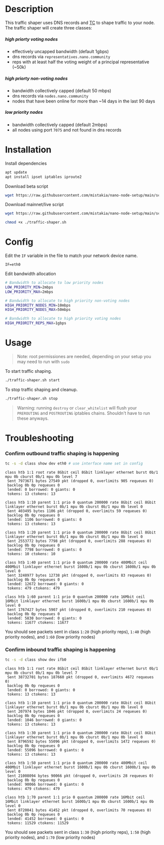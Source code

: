 # Description

This traffic shaper uses DNS records and [TC](https://man7.org/linux/man-pages/man8/tc.8.html) to shape traffic to your node. The traffic shaper will create three classes:

##### high priorty voting nodes
- effectively uncapped bandwidth (default 1gbps)
- dns records via `representatives.nano.community`
- reps with at least half the voting weight of a principal representative (~50k)

##### high priorty non-voting nodes
- bandwidth collectively capped (default 50 mbps)
- dns records via `nodes.nano.community`
- nodes that have been online for more than ~14 days in the last 90 days

##### low priority nodes
- bandwidth collectively capped (default 2mbps)
- all nodes using port `7075` and not found in dns records

# Installation

Install dependencies

```bash
apt update
apt install ipset iptables iproute2
```

Download beta script

```bash
wget https://raw.githubusercontent.com/mistakia/nano-node-setup/main/scripts/traffic-shaper-beta.sh -O traffic-shaper.sh
```

Download mainnet/live script

```bash
wget https://raw.githubusercontent.com/mistakia/nano-node-setup/main/scripts/traffic-shaper.sh -O traffic-shaper.sh
```
```bash
chmod +x ./traffic-shaper.sh
```

# Config

Edit the `IF` variable in the file to match your network device name.
```
IF=eth0
```
Edit bandwidth allocation
```bash
# Bandwidth to allocate to low priority nodes
LOW_PRIORITY_MIN=2mbps
LOW_PRIORITY_MAX=2mbps

# Bandwidth to allocate to high priority non-voting nodes
HIGH_PRIORITY_NODES_MIN=10mbps
HIGH_PRIORITY_NODES_MAX=50mbps

# Bandwidth to allocate to high priority voting nodes
HIGH_PRIORITY_REPS_MAX=1gbps
```

# Usage

> Note: root permissiones are needed, depending on your setup you may need to run with `sudo`

To start traffic shaping.

```bash
./traffic-shaper.sh start
```

To stop traffic shaping and cleanup.

```bash
./traffic-shaper.sh stop
```

> Warning: running `destroy` or `clear_whitelist` will flush your `PREROUTING` and `POSTROUTING` iptables chains. Shouldn't have to run these anyways.

# Troubleshooting

### Confirm outbound traffic shaping is happening
```bash
tc -s -d class show dev eth0 # use interface name set in config
```
```
class htb 1:1 root rate 8Gbit ceil 8Gbit linklayer ethernet burst 0b/1 mpu 0b cburst 0b/1 mpu 0b level 7
 Sent 7973671 bytes 27549 pkt (dropped 0, overlimits 905 requeues 0)
 backlog 0b 0p requeues 0
 lended: 0 borrowed: 0 giants: 0
 tokens: 13 ctokens: 13

class htb 1:10 parent 1:1 prio 0 quantum 200000 rate 8Gbit ceil 8Gbit linklayer ethernet burst 0b/1 mpu 0b cburst 0b/1 mpu 0b level 0
 Sent 403495 bytes 1106 pkt (dropped 0, overlimits 59 requeues 0)
 backlog 0b 0p requeues 0
 lended: 1106 borrowed: 0 giants: 0
 tokens: 13 ctokens: 13

class htb 1:20 parent 1:1 prio 0 quantum 200000 rate 8Gbit ceil 8Gbit linklayer ethernet burst 0b/1 mpu 0b cburst 0b/1 mpu 0b level 0
 Sent 2553772 bytes 7798 pkt (dropped 0, overlimits 288 requeues 0)
 backlog 0b 0p requeues 0
 lended: 7798 borrowed: 0 giants: 0
 tokens: 10 ctokens: 10

class htb 1:40 parent 1:1 prio 0 quantum 200000 rate 400Mbit ceil 400Mbit linklayer ethernet burst 1600b/1 mpu 0b cburst 1600b/1 mpu 0b level 0
 Sent 3248977 bytes 12738 pkt (dropped 0, overlimits 83 requeues 0)
 backlog 0b 0p requeues 0
 lended: 12672 borrowed: 0 giants: 0
 tokens: 479 ctokens: 479

class htb 1:60 parent 1:1 prio 0 quantum 200000 rate 16Mbit ceil 16Mbit linklayer ethernet burst 1600b/1 mpu 0b cburst 1600b/1 mpu 0b level 0
 Sent 1767427 bytes 5907 pkt (dropped 0, overlimits 210 requeues 0)
 backlog 0b 0p requeues 0
 lended: 5830 borrowed: 0 giants: 0
 tokens: 11677 ctokens: 11677
```

You should see packets sent in class `1:20` (high priority reps), `1:40` (high priority nodes), and `1:60` (low priority nodes)

### Confirm inbound traffic shaping is happening
```bash
tc -s -d class show dev ifb0
```
```
class htb 1:1 root rate 8Gbit ceil 8Gbit linklayer ethernet burst 0b/1 mpu 0b cburst 0b/1 mpu 0b level 7
 Sent 38732701 bytes 187660 pkt (dropped 0, overlimits 4672 requeues 0)
 backlog 0b 0p requeues 0
 lended: 0 borrowed: 0 giants: 0
 tokens: 13 ctokens: 13

class htb 1:10 parent 1:1 prio 0 quantum 200000 rate 8Gbit ceil 8Gbit linklayer ethernet burst 0b/1 mpu 0b cburst 0b/1 mpu 0b level 0
 Sent 207974 bytes 1046 pkt (dropped 0, overlimits 24 requeues 0)
 backlog 0b 0p requeues 0
 lended: 1046 borrowed: 0 giants: 0
 tokens: 13 ctokens: 13

class htb 1:30 parent 1:1 prio 0 quantum 200000 rate 8Gbit ceil 8Gbit linklayer ethernet burst 0b/1 mpu 0b cburst 0b/1 mpu 0b level 0
 Sent 8796592 bytes 55096 pkt (dropped 0, overlimits 1472 requeues 0)
 backlog 0b 0p requeues 0
 lended: 55096 borrowed: 0 giants: 0
 tokens: 13 ctokens: 13

class htb 1:50 parent 1:1 prio 0 quantum 200000 rate 400Mbit ceil 400Mbit linklayer ethernet burst 1600b/1 mpu 0b cburst 1600b/1 mpu 0b level 0
 Sent 21008094 bytes 90066 pkt (dropped 0, overlimits 28 requeues 0)
 backlog 0b 0p requeues 0
 lended: 90066 borrowed: 0 giants: 0
 tokens: 479 ctokens: 479

class htb 1:70 parent 1:1 prio 0 quantum 200000 rate 16Mbit ceil 16Mbit linklayer ethernet burst 1600b/1 mpu 0b cburst 1600b/1 mpu 0b level 0
 Sent 8720041 bytes 41452 pkt (dropped 0, overlimits 70 requeues 0)
 backlog 0b 0p requeues 0
 lended: 41452 borrowed: 0 giants: 0
 tokens: 11529 ctokens: 11529
```
You should see packets sent in class `1:30` (high priority reps), `1:50` (high priority nodes), and `1:70` (low priority nodes)
